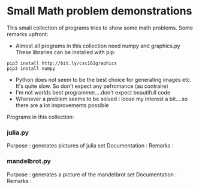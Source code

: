 # Small Math problem demonstrations

This small collection of programs tries to show some math problems.
Some remarks upfront:
- Almost all programs in this collection need numpy and graphics.py
These libraries can be installed with pip:
```
pip3 install http://bit.ly/csc161graphics
pip3 install numpy
```
- Python does not seem to be the best choice for generating images etc. It's quite slow. So don't expect any pefromance (au contraire)
- I'm not worlds best programmer....don't expect beautifull code
- Whenever a problem seems to be solved I loose my interest a bit....so there are a lot improvements possible

Programs in this collection:
### julia.py 
Purpose       : generates pictures of julia set
Documentation : 
Remarks       : 

### mandelbrot.py
Purpose       : generates a picture of the mandelbrot set
Documentation : 
Remarks       :


